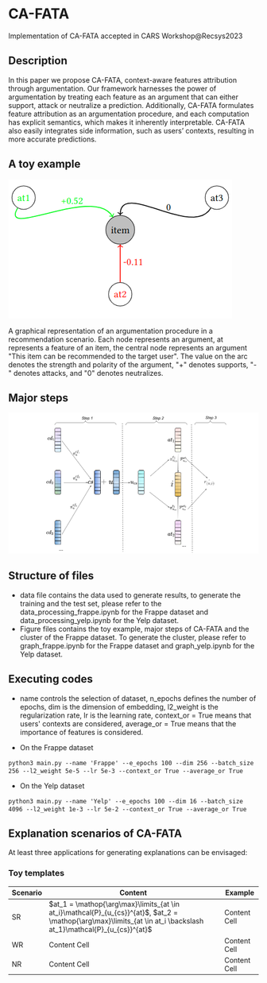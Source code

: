 # CA-FATA
Implementation of CA-FATA accepted in CARS Workshop@Recsys2023

## Description

In this paper we propose CA-FATA, context-aware features attribution through argumentation. Our framework harnesses the power of argumentation by treating each feature as an argument that can either support, attack or neutralize a prediction. Additionally, CA-FATA formulates feature attribution as an argumentation procedure, and each computation has explicit semantics, which makes it inherently interpretable. CA-FATA also easily integrates side information, such as users’ contexts, resulting in more accurate predictions.

## A toy example
![A graphical representation of an argumentation procedure in a recommendation scenario. Each node represents an argument, at represents a feature of an item, the central node represents an argument "This item can be recommended to the target user". The value on the arc denotes the strength and polarity of the argument, "+" denotes supports, "-" denotes attacks, and "0" denotes neutralizes. ](https://github.com/JinfengZh/ca-fata/blob/master/figures/toy.png)

A graphical representation of an argumentation procedure in a recommendation scenario. Each node represents an argument, at represents a feature of an item, the central node represents an argument "This item can be recommended to the target user". The value on the arc denotes the strength and polarity of the argument, "+" denotes supports, "-" denotes attacks, and "0" denotes neutralizes.

## Major steps

![The major steps CA-FATA](https://github.com/JinfengZh/ca-fata/blob/master/figures/framework.png)
## Structure of files
* data file contains the data used to generate results, to generate the training and the test set, please refer to the data_processing_frappe.ipynb for the Frappe dataset and data_processing_yelp.ipynb for the Yelp dataset.
* Figure files contains the toy example, major steps of CA-FATA and the cluster of the Frappe dataset. To generate the cluster, please refer to graph_frappe.ipynb for the Frappe dataset and graph_yelp.ipynb for the Yelp dataset.

## Executing codes

* name controls the selection of dataset, n_epochs defines the number of epochs, dim is the dimension of embedding, l2_weight is the regularization rate, lr is the learning rate, context_or = True means that users' contexts are considered, average_or = True means that the importance of features is considered.

* On the Frappe dataset

```
python3 main.py --name 'Frappe' --e_epochs 100 --dim 256 --batch_size 256 --l2_weight 5e-5 --lr 5e-3 --context_or True --average_or True
```
* On the Yelp dataset
```
python3 main.py --name 'Yelp' --e_epochs 100 --dim 16 --batch_size 4096 --l2_weight 1e-3 --lr 5e-2 --context_or True --average_or True
```

## Explanation scenarios of CA-FATA
At least three applications for generating explanations can be envisaged: 
### Toy templates
| Scenario  | Content |Example |
| ------------- | ------------- | ------------- |
| SR  | $at_1 = \mathop{\arg\max}\limits_{at \in at_i}\mathcal{P}_{u_{cs}}^{at}$, $at_2 = \mathop{\arg\max}\limits_{at \in at_i \backslash at_1}\mathcal{P}_{u_{cs}}^{at}$  |Content Cell  |
| WR  | Content Cell  |Content Cell  |
| NR  | Content Cell  |Content Cell  |
